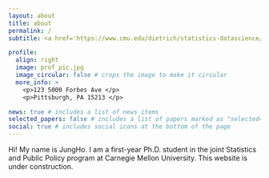 ```yaml
---
layout: about
title: about
permalink: /
subtitle: <a href='https://www.cmu.edu/dietrich/statistics-datascience/index.html'>Department of Statistics & Data Science, Carnegie Mellon University </a>. 

profile:
  align: right
  image: prof_pic.jpg
  image_circular: false # crops the image to make it circular
  more_info: >
    <p>123 5000 Forbes Ave </p>
    <p>Pittsburgh, PA 15213 </p>

news: true # includes a list of news items
selected_papers: false # includes a list of papers marked as "selected={true}"
social: true # includes social icons at the bottom of the page
---
```


Hi! My name is JungHo. I am a first-year Ph.D. student in the joint Statistics and Public Policy program at Carnegie Mellon University. This website is under construction. 
